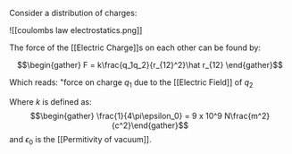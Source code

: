 Consider a distribution of charges:

![[coulombs law electrostatics.png]]

The force of the [[Electric Charge]]s on each other can be found by: 

$$\begin{gather} F = k\frac{q_1q_2}{r_{12}^2}\hat r_{12} \end{gather}$$

Which reads: "force on charge $q_1$ due to the [[Electric Field]] of $q_2$

Where $k$ is defined as: $$\begin{gather} \frac{1}{4\pi\epsilon_0} = 9 x 10^9 N\frac{m^2}{c^2}\end{gather}$$ and $\epsilon_0$ is the [[Permitivity of vacuum]].